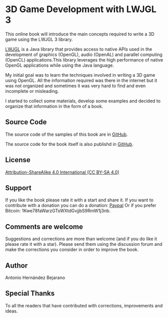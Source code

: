 3D Game Development with LWJGL 3
=======

This online book will introduce the main concepts required to write a 3D game using the LWJGL 3 library.

[LWJGL](http://www.lwjgl.org/) is a Java library that provides access to native APIs used in the development of graphics (OpenGL), audio (OpenAL) and parallel computing (OpenCL) applications.This library leverages the high performance of native OpenGL applications while using the Java language.

My initial goal was to learn the techniques involved in writing a 3D game using OpenGL. All the information required was there in the internet but it was not organized and sometimes it was very hard to find and even incomplete or misleading.

I started to collect some materials, develop some examples and decided to organize that information in the form of a book.

## Source Code

The source code of the samples of this book are in [GitHub](https://github.com/lwjglgamedev/lwjglbook).

The source code for the book itself is also publishd in [GitHub](https://github.com/lwjglgamedev/lwjglbook-bookcontents).

## License

[Attribution-ShareAlike 4.0 International (CC BY-SA 4.0)](http://creativecommons.org/licenses/by-sa/4.0/)

## Support

If you like the book please rate it with a start and share it. If you want to contribute with a donation you can do a donation:
[Paypal](https://www.paypal.com/cgi-bin/webscr?cmd=_s-xclick&hosted_button_id=5MH9AA9TPQQBN)
Or if you prefer Bitcoin: 1Kwe78faWarzGTsWXtdGvjjbS9RmW1j3nb.

## Comments are welcome

Suggestions and corrections are more than welcome (and if you do like it please rate it with a star). Please send them using the discussion forum and make the corrections you consider in order to improve the book.

## Author

Antonio Hernández Bejarano

## Special Thanks

To all the readers that have contributed with corrections, improvements and ideas.